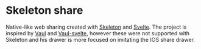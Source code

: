 # Skeleton share

Native-like web sharing created with [Skeleton](https://www.skeleton.dev) and [Svelte](https://svelte.dev). The project is inspired by [Vaul](https://github.com/emilkowalski/vaul) and [Vaul-svelte](https://github.com/huntabyte/vaul-svelte), however these were not supported with Skeleton and his drawer is more focused on imitating the IOS share drawer.
